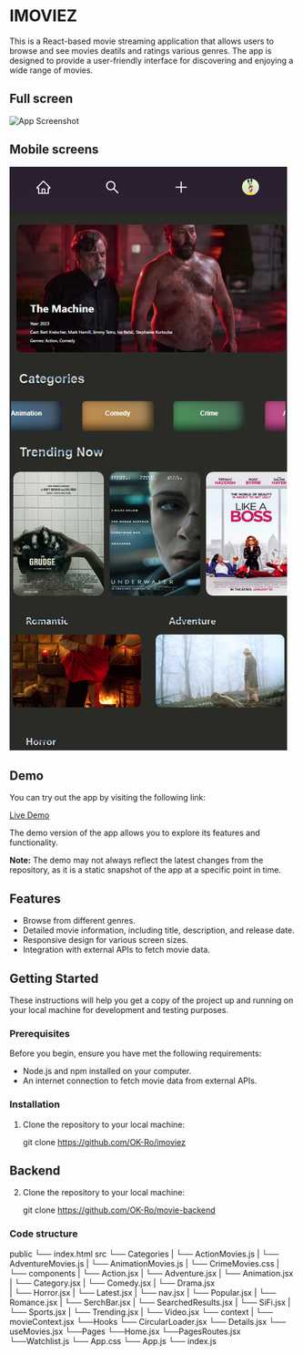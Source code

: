 # IMOVIEZ

This is a React-based movie streaming application that allows users to browse and see movies deatils and ratings various genres. The app is designed to provide a user-friendly interface for discovering and enjoying a wide range of movies.

## Full screen
![App Screenshot](/public/fullscreen.png)

## Mobile screens
![mobile](/public/mobile.png)


## Demo

You can try out the app by visiting the following link:

[Live Demo](https://imoviez.vercel.app/)

The demo version of the app allows you to explore its features and functionality.

**Note:** The demo may not always reflect the latest changes from the repository, as it is a static snapshot of the app at a specific point in time.

## Features

- Browse from different genres.
- Detailed movie information, including title, description, and release date.
- Responsive design for various screen sizes.
- Integration with external APIs to fetch movie data.

## Getting Started

These instructions will help you get a copy of the project up and running on your local machine for development and testing purposes.

### Prerequisites

Before you begin, ensure you have met the following requirements:

- Node.js and npm installed on your computer.
- An internet connection to fetch movie data from external APIs.

### Installation

1. Clone the repository to your local machine:

   git clone https://github.com/OK-Ro/imoviez

## Backend

2. Clone the repository to your local machine:

   git clone https://github.com/OK-Ro/movie-backend

### Code structure


public
└── index.html
src
└── Categories
| └── ActionMovies.js
| └── AdventureMovies.js
| └── AnimationMovies.js
| └── CrimeMovies.css
|  
 └── components
| └── Action.jsx
| └── Adventure.jsx
| └── Animation.jsx
| └── Category.jsx
| └── Comedy.jsx
| └── Drama.jsx  
 | └── Horror.jsx
| └── Latest.jsx
| └── nav.jsx
| └── Popular.jsx
| └── Romance.jsx
| └── SerchBar.jsx
| └── SearchedResults.jsx
| └── SiFi.jsx
| └── Sports.jsx
| └── Trending.jsx
| └── Video.jsx
└── context
| └── movieContext.jsx
└──Hooks
└── CircularLoader.jsx
└── Details.jsx
└── useMovies.jsx
└──Pages
└──Home.jsx
└──PagesRoutes.jsx
└──Watchlist.js
└── App.css
└── App.js
└── index.js

